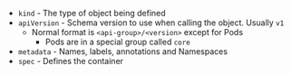 - `kind` - The type of object being defined
- `apiVersion` - Schema version to use when calling the object. Usually `v1`
	- Normal format is `<api-group>/<version>` except for Pods
		- Pods are in a special group called `core`
- `metadata` - Names, labels, annotations and Namespaces
- `spec` - Defines the container
